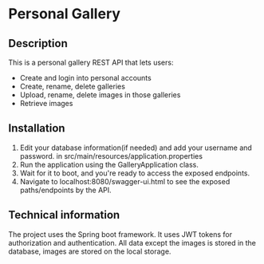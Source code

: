 # Personal Gallery

## Description
This is a personal gallery REST API that lets users:

- Create and login into personal accounts 
- Create, rename, delete galleries
- Upload, rename, delete images in those galleries
- Retrieve images

## Installation
1. Edit your database information(if needed) and add your username and password.
in src/main/resources/application.properties
2. Run the application using the GalleryApplication class.
3. Wait for it to boot, and you're ready to access the exposed endpoints.
4. Navigate to localhost:8080/swagger-ui.html to see the exposed paths/endpoints by the API.

## Technical information
The project uses the Spring boot framework. It uses JWT tokens for authorization and authentication.
All data except the images is stored in the database, images are stored on the local storage.